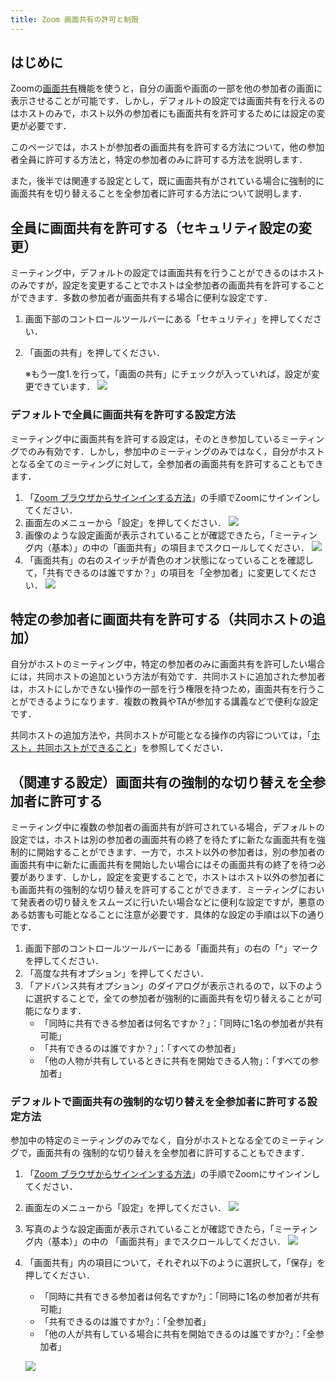 ```yaml
---
title: Zoom 画面共有の許可と制限
---
```


## はじめに
Zoomの[画面共有](https://utelecon.adm.u-tokyo.ac.jp/zoom/usage/screen_sharing/)機能を使うと，自分の画面や画面の一部を他の参加者の画面に表示させることが可能です．しかし，デフォルトの設定では画面共有を行えるのはホストのみで，ホスト以外の参加者にも画面共有を許可するためには設定の変更が必要です．

このページでは，ホストが参加者の画面共有を許可する方法について，他の参加者全員に許可する方法と，特定の参加者のみに許可する方法を説明します．

また，後半では関連する設定として，既に画面共有がされている場合に強制的に画面共有を切り替えることを全参加者に許可する方法について説明します．

## 全員に画面共有を許可する（セキュリティ設定の変更）
ミーティング中，デフォルトの設定では画面共有を行うことができるのはホストのみですが，設定を変更することでホストは全参加者の画面共有を許可することができます．多数の参加者が画面共有する場合に便利な設定です．

1. 画面下部のコントロールツールバーにある「セキュリティ」を押してください．
2. 「画面の共有」を押してください．

   ※もう一度1.を行って，「画面の共有」にチェックが入っていれば，設定が変更できています．
![](share_all.png)

### デフォルトで全員に画面共有を許可する設定方法
ミーティング中に画面共有を許可する設定は，そのとき参加しているミーティングでのみ有効です．しかし，参加中のミーティングのみではなく，自分がホストとなる全てのミーティングに対して，全参加者の画面共有を許可することもできます．

1. 「[Zoom ブラウザからサインインする方法](https://utelecon.adm.u-tokyo.ac.jp/zoom/signin/#browser)」の手順でZoomにサインインしてください．
2. 画面左のメニューから「設定」を押してください．
![](share_all_default1.png)
3. 画像のような設定画面が表示されていることが確認できたら，「ミーティング内（基本）」の中の「画面共有」の項目までスクロールしてください．
![](share_all_default2.png)
4. 「画面共有」の右のスイッチが青色のオン状態になっていることを確認して，「共有できるのは誰ですか？」の項目を「全参加者」に変更してください．
![](share_all_default3.png)

## 特定の参加者に画面共有を許可する（共同ホストの追加）
自分がホストのミーティング中，特定の参加者のみに画面共有を許可したい場合には，共同ホストの追加という方法が有効です．共同ホストに追加された参加者は，ホストにしかできない操作の一部を行う権限を持つため，画面共有を行うことができるようになります．複数の教員やTAが参加する講義などで便利な設定です．

共同ホストの追加方法や，共同ホストが可能となる操作の内容については，「[ホスト，共同ホストができること](https://utelecon.adm.u-tokyo.ac.jp/zoom/misc/host_cohost/)」を参照してください．

## （関連する設定）画面共有の強制的な切り替えを全参加者に許可する
ミーティング中に複数の参加者の画面共有が許可されている場合，デフォルトの設定では，ホストは別の参加者の画面共有の終了を待たずに新たな画面共有を強制的に開始することができます．一方で，ホスト以外の参加者は，別の参加者の画面共有中に新たに画面共有を開始したい場合にはその画面共有の終了を待つ必要があります．しかし，設定を変更することで，ホストはホスト以外の参加者にも画面共有の強制的な切り替えを許可することができます．ミーティングにおいて発表者の切り替えをスムーズに行いたい場合などに便利な設定ですが，悪意のある妨害も可能となることに注意が必要です．具体的な設定の手順は以下の通りです．

1. 画面下部のコントロールツールバーにある「画面共有」の右の「^」マークを押してください．
2. 「高度な共有オプション」を押してください．
3. 「アドバンス共有オプション」のダイアログが表示されるので，以下のように選択することで，全ての参加者が強制的に画面共有を切り替えることが可能になります．
   - 「同時に共有できる参加者は何名ですか？」：「同時に1名の参加者が共有可能」
   - 「共有できるのは誰ですか？」：「すべての参加者」
   - 「他の人物が共有しているときに共有を開始できる人物」：「すべての参加者」

### デフォルトで画面共有の強制的な切り替えを全参加者に許可する設定方法
参加中の特定のミーティングのみでなく，自分がホストとなる全てのミーティングで，画面共有の 強制的な切り替えを全参加者に許可することもできます．

1. 「[Zoom ブラウザからサインインする方法](https://utelecon.adm.u-tokyo.ac.jp/zoom/signin/#browser)」の手順でZoomにサインインしてください．
2. 画面左のメニューから「設定」を押してください．
![](share_all_default1.png)
3. 写真のような設定画面が表示されていることが確認できたら，「ミーティング内（基本）」の中の 「画面共有」までスクロールしてください．
![](share_all_default2.png)
4. 「画面共有」内の項目について，それぞれ以下のように選択して，「保存」を押してください．
   - 「同時に共有できる参加者は何名ですか?」：「同時に1名の参加者が共有可能」
   - 「共有できるのは誰ですか?」：「全参加者」
   - 「他の人が共有している場合に共有を開始できるのは誰ですか?」：「全参加者」
   
   ![](share_takeover_default.png)
